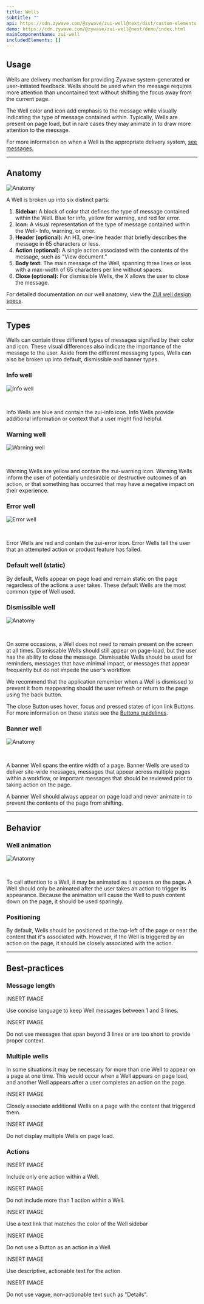 ```yaml
---
title: Wells
subtitle: ""
api: https://cdn.zywave.com/@zywave/zui-well@next/dist/custom-elements.json
demo: https://cdn.zywave.com/@zywave/zui-well@next/demo/index.html
mainComponentName: zui-well
includedElements: []
---
```

## Usage

Wells are delivery mechanism for providing Zywave system-generated or user-initiated feedback. Wells should be used when the message requires more attention than uncontained text without shifting the focus away from the current page.

The Well color and icon add emphasis to the message while visually indicating the type of message contained within. Typically, Wells are present on page load, but in rare cases they may animate in to draw more attention to the message.

<docs-note>For more information on when a Well is the appropriate delivery system, [see messages.](/design-system/voice-and-tone/messages/)</docs-note>

---

## Anatomy

![Anatomy](/images/components/well/well_anatomy.svg)

A Well is broken up into six distinct parts:

1. **Sidebar:** A block of color that defines the type of message contained within the Well. Blue for info, yellow for warning, and red for error.
2. **Icon:** A visual representation of the type of message contained within the Well- Info, warning, or error.  
3. **Header (optional):** An H3, one-line header that briefly describes the message in 65 characters or less.
4. **Action (optional):** A single action associated with the contents of the message, such as "View document."
5. **Body text:** The main message of the Well, spanning three lines or less with a max-width of 65 characters per line without spaces.
6. **Close (optional):** For dismissible Wells, the X allows the user to close the message. 


<docs-note>For detailed documentation on our well anatomy, view the [ZUI well design specs](https://xd.adobe.com/view/6f1e7711-b6ef-4f78-b179-700ddde71e4a-3a4d/).</docs-note>

<hr>

## Types

Wells can contain three different types of messages signified by their color and icon. These visual differences also indicate the importance of the message to the user. Aside from the different messaging types, Wells can also be broken up into default, dismissible and banner types. 

<docs-spacer size="small"></docs-spacer>

### Info well

![Info well](/images/components/well/well_info.svg)

<br> 

Info Wells are blue and contain the zui-info icon. Info Wells provide additional information or context that a user might find helpful.

<docs-spacer size="small"></docs-spacer>

### Warning well

![Warning well](/images/components/well/well_warning.svg)

<br>

Warning Wells are yellow and contain the zui-warning icon. Warning Wells inform the user of potentially undesirable or destructive outcomes of an action, or that something has occurred that may have a negative impact on their experience.

<docs-spacer size="small"></docs-spacer>

### Error well

![Error well](/images/components/well/well_error.svg)

<br>

Error Wells are red and contain the zui-error icon. Error Wells tell the user that an attempted action or product feature has failed. 

<docs-spacer size="large"></docs-spacer>

### Default well (static)

By default, Wells appear on page load and remain static on the page regardless of the actions a user takes. These default Wells are the most common type of Well used. 

<docs-spacer size="small"></docs-spacer>

### Dismissible well

![Anatomy](/images/components/well/well_dismissible.svg)

<br>

On some occasions, a Well does not need to remain present on the screen at all times. Dismissable Wells should still appear on page-load, but the user has the ability to close the message. Dismissable Wells should be used for reminders, messages that have minimal impact, or messages that appear frequently but do not impede the user's workflow. 

We recommend that the application remember when a Well is dismissed to prevent it from reappearing should the user refresh or return to the page using the back button.

The close Button uses hover, focus and pressed states of icon link Buttons. For more information on these states see the [Buttons guidelines](/design-system/components/buttons/).

<docs-spacer size="small"></docs-spacer>

### Banner well

![Anatomy](/images/components/well/well_banner.svg)

<br>

A banner Well spans the entire width of a page. Banner Wells are used to deliver site-wide messages, messages that appear across multiple pages within a workflow, or important messages that should be reviewed prior to taking action on the page. 

A banner Well should always appear on page load and never animate in to prevent the contents of the page from shifting. 

<hr>

## Behavior

### Well animation

![Anatomy](/images/components/well/zui-well-animation-final.gif)

<br>

To call attention to a Well, it may be animated as it appears on the page. A Well should only be animated after the user takes an action to trigger its appearance. Because the animation will cause the Well to push content down on the page, it should be used sparingly. 

<docs-spacer size="small"></docs-spacer>

### Positioning

By default, Wells should be positioned at the top-left of the page or near the content that it's associated with. However, if the Well is triggered by an action on the page, it should be closely associated with the action. 

---

## Best-practices


### Message length

<docs-grid columns="2">
<div>

INSERT IMAGE

<docs-do>

Use concise language to keep Well messages between 1 and 3 lines.

</docs-do>
</div>
<div>

INSERT IMAGE

<docs-do-not>

Do not use messages that span beyond 3 lines or are too short to provide proper context.

</div>
</docs-do-not>
</docs-grid>

<docs-spacer size="small"></docs-spacer>

### Multiple wells
In some situations it may be necessary for more than one Well to appear on a page at one time. This would occur when a Well appears on page load, and another Well appears after a user completes an action on the page. 

<docs-grid columns="2">
<div>

INSERT IMAGE

<docs-do>

Closely associate additional Wells on a page with the content that triggered them. 

</docs-do>
</div>
<div>

INSERT IMAGE

<docs-do-not>

Do not display multiple Wells on page load. 

</docs-do-not>
</div>
</docs-grid>


<docs-spacer size="small"></docs-spacer>


### Actions 

<docs-grid columns="2">
<div>

INSERT IMAGE

<docs-do>

Include only one action within a Well. 

</docs-do>
</div>
<div>

INSERT IMAGE

<docs-do-not>

Do not include more than 1 action within a Well. 

</docs-do-not>
</div>
<div>

INSERT IMAGE

<docs-do>

Use a text link that matches the color of the Well sidebar

</docs-do>
</div>
<div>

INSERT IMAGE

<docs-do-not>

Do not use a Button as an action in a Well.

</docs-do-not>
</div>
<div>

INSERT IMAGE

<docs-do>

Use descriptive, actionable text for the action.

</docs-do>
</div>
<div>

INSERT IMAGE

<docs-do-not>

Do not use vague, non-actionable text such as "Details".

</docs-do-not>
</div>
</docs-grid>

